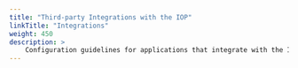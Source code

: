 ```yaml
---
title: "Third-party Integrations with the IOP"
linkTitle: "Integrations"
weight: 450
description: >
    Configuration guidelines for applications that integrate with the IOP
---
```

